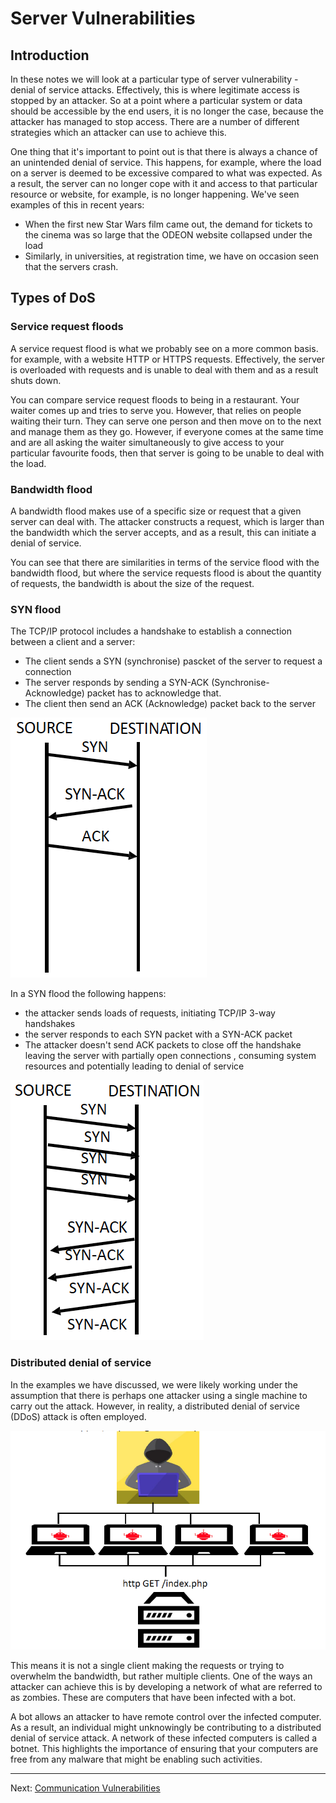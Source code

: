 # Server Vulnerabilities

## Introduction

In these notes we will look at a particular type of server vulnerability - denial of service attacks. Effectively, this is where legitimate access is stopped by an attacker. So at a point where a particular system or data should be accessible by the end users, it is no longer the case, because the attacker has managed to stop access. There are a number of different strategies which an attacker can use to achieve this.

One thing that it's important to point out is that there is always a chance of an unintended denial of service. This happens, for example, where the load on a server is deemed to be excessive compared to what was expected. As a result, the server can no longer cope with it and access to that particular resource or website, for example, is no longer happening. We've seen examples of this in recent years:
* When the first new Star Wars film came out, the demand for tickets to the cinema was so large that the ODEON website collapsed under the load
* Similarly, in universities, at registration time, we have on occasion seen that the servers crash.

## Types of DoS

### Service request floods

A service request flood is what we probably see on a more common basis. for example, with a website HTTP or HTTPS requests. Effectively, the server is overloaded with requests and is unable to deal with them and as a result shuts down.

You can compare service request floods to being in a restaurant. Your waiter comes up and tries to serve you. However, that relies on people waiting their turn. They can serve one person and then move on to the next and manage them as they go. However, if everyone comes at the same time and are all asking the waiter simultaneously to give access to your particular favourite foods, then that server is going to be unable to deal with the load.

### Bandwidth flood

A bandwidth flood makes use of a specific size or request that a given server can deal with. The attacker constructs a request, which is larger than the bandwidth which the server accepts, and as a result, this can initiate a denial of service.

You can see that there are similarities in terms of the service flood with the bandwidth flood, but where the service requests flood is about the quantity of requests, the bandwidth is about the size of the request.

### SYN flood

The TCP/IP protocol includes a handshake to establish a connection between a client and a server:

* The client sends a SYN (synchronise) pascket of the server to request a connection
* The server responds by sending a SYN-ACK (Synchronise-Acknowledge) packet has to acknowledge that.
* The client then send an ACK (Acknowledge) packet back to the server

![TCP handshake](./images/TCP_handshake.png)

In a SYN flood the following happens:

* the attacker sends loads of requests, initiating TCP/IP 3-way handshakes 
* the server responds to each SYN packet with a SYN-ACK packet
* The attacker doesn't send ACK packets to close off the handshake leaving the server with partially open connections , consuming system resources and potentially leading to denial of service

![SYN flood](./images/SYN_flood.png)

### Distributed denial of service

In the examples we have discussed, we were likely working under the assumption that there is perhaps one attacker using a single machine to carry out the attack. However, in reality, a distributed denial of service (DDoS) attack is often employed.

![DDoS](./images/DDoS.png)

This means it is not a single client making the requests or trying to overwhelm the bandwidth, but rather multiple clients. One of the ways an attacker can achieve this is by developing a network of what are referred to as zombies. These are computers that have been infected with a bot.

A bot allows an attacker to have remote control over the infected computer. As a result, an individual might unknowingly be contributing to a distributed denial of service attack. A network of these infected computers is called a botnet. This highlights the importance of ensuring that your computers are free from any malware that might be enabling such activities.

---

Next: [Communication Vulnerabilities](Communication_Vulnerabilities.md)
